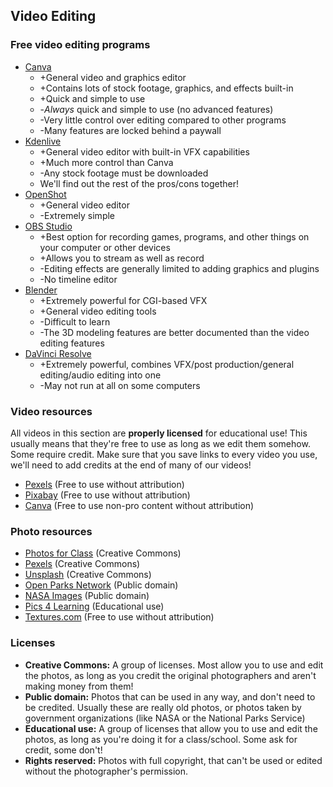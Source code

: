 ## Video Editing
### Free video editing programs
- [Canva](https://www.canva.com)
  - +General video and graphics editor
  - +Contains lots of stock footage, graphics, and effects built-in
  - +Quick and simple to use
  - -_Always_ quick and simple to use (no advanced features)
  - -Very little control over editing compared to other programs
  - -Many features are locked behind a paywall
- [Kdenlive](https://kdenlive.org)
  - +General video editor with built-in VFX capabilities
  - +Much more control than Canva
  - -Any stock footage must be downloaded
  - We'll find out the rest of the pros/cons together!
- [OpenShot](https://www.openshot.org)
  - +General video editor
  - -Extremely simple
- [OBS Studio](https://obsproject.com)
  - +Best option for recording games, programs, and other things on your computer or other devices
  - +Allows you to stream as well as record
  - -Editing effects are generally limited to adding graphics and plugins
  - -No timeline editor
- [Blender](https://www.blender.org)
  - +Extremely powerful for CGI-based VFX
  - +General video editing tools
  - -Difficult to learn
  - -The 3D modeling features are better documented than the video editing features
- [DaVinci Resolve](https://www.blackmagicdesign.com/products/davinciresolve)
  - +Extremely powerful, combines VFX/post production/general editing/audio editing into one
  - -May not run at all on some computers
### Video resources
All videos in this section are **properly licensed** for educational use! This usually means that they're free to use as long as we edit them somehow. Some require credit.
Make sure that you save links to every video you use, we'll need to add credits at the end of many of our videos!
- [Pexels](https://www.pexels.com/license/) (Free to use without attribution)
- [Pixabay](https://pixabay.com/videos/) (Free to use without attribution)
- [Canva](https://pixabay.com/videos/) (Free to use non-pro content without attribution)

### Photo resources
- [Photos for Class](https://www.photosforclass.com) (Creative Commons)
- [Pexels](https://www.pexels.com/license/) (Creative Commons)
- [Unsplash](https://unsplash.com) (Creative Commons)
- [Open Parks Network](https://openparksnetwork.org) (Public domain)
- [NASA Images](https://images.nasa.gov) (Public domain)
- [Pics 4 Learning](https://www.pics4learning.com) (Educational use)
- [Textures.com](https://www.textures.com) (Free to use without attribution)

### Licenses
- **Creative Commons:** A group of licenses. Most allow you to use and edit the photos, as long as you credit the original photographers and aren't making money from them!
- **Public domain:** Photos that can be used in any way, and don't need to be credited. Usually these are really old photos, or photos taken by government organizations (like NASA or the National Parks Service)
- **Educational use:** A group of licenses that allow you to use and edit the photos, as long as you're doing it for a class/school. Some ask for credit, some don't!
- **Rights reserved:** Photos with full copyright, that can't be used or edited without the photographer's permission.
